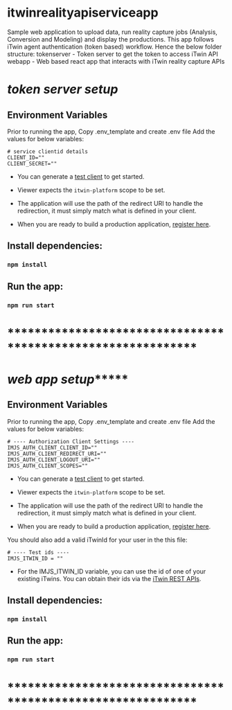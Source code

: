 # itwinrealityapiserviceapp

Sample web application to upload data, run reality capture jobs (Analysis, Conversion and Modeling) and display the productions. This app follows iTwin agent authentication (token based) workflow.
Hence the below folder structure:
tokenserver - Token server to get the token to access iTwin API
webapp - Web based react app that interacts with iTwin reality capture APIs

# *********************token server setup*********************
## Environment Variables

Prior to running the app, Copy .env_template and create .env file
Add the values for below variables:
```
# service clientid details
CLIENT_ID=""
CLIENT_SECRET=""
```

- You can generate a [test client](https://developer.bentley.com/tutorials/web-application-quick-start/#3-register-an-application) to get started.

- Viewer expects the `itwin-platform` scope to be set.

- The application will use the path of the redirect URI to handle the redirection, it must simply match what is defined in your client.

- When you are ready to build a production application, [register here](https://developer.bentley.com/register/).


## Install dependencies: 
### `npm install`

## Run the app:
### `npm run start`

# ************************************************************

# *********************web app setup**************************
## Environment Variables

Prior to running the app, Copy .env_template and create .env file
Add the values for below variables:
```
# ---- Authorization Client Settings ----
IMJS_AUTH_CLIENT_CLIENT_ID=""
IMJS_AUTH_CLIENT_REDIRECT_URI=""
IMJS_AUTH_CLIENT_LOGOUT_URI=""
IMJS_AUTH_CLIENT_SCOPES=""
```

- You can generate a [test client](https://developer.bentley.com/tutorials/web-application-quick-start/#3-register-an-application) to get started.

- Viewer expects the `itwin-platform` scope to be set.

- The application will use the path of the redirect URI to handle the redirection, it must simply match what is defined in your client.

- When you are ready to build a production application, [register here](https://developer.bentley.com/register/).

You should also add a valid iTwinId for your user in the this file:

```
# ---- Test ids ----
IMJS_ITWIN_ID = ""
```

- For the IMJS_ITWIN_ID variable, you can use the id of one of your existing iTwins. You can obtain their ids via the [iTwin REST APIs](https://developer.bentley.com/apis/itwins/operations/get-itwin/).

## Install dependencies: 
### `npm install`

## Run the app:
### `npm run start`

# ************************************************************

